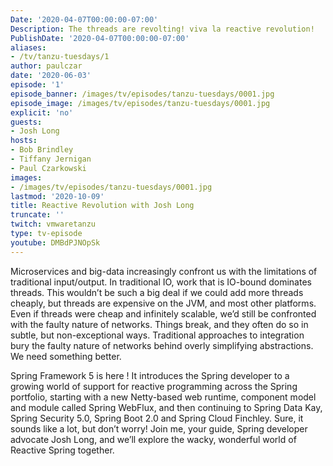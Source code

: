 ```yaml
---
Date: '2020-04-07T00:00:00-07:00'
Description: The threads are revolting! viva la reactive revolution!
PublishDate: '2020-04-07T00:00:00-07:00'
aliases:
- /tv/tanzu-tuesdays/1
author: paulczar
date: '2020-06-03'
episode: '1'
episode_banner: /images/tv/episodes/tanzu-tuesdays/0001.jpg
episode_image: /images/tv/episodes/tanzu-tuesdays/0001.jpg
explicit: 'no'
guests:
- Josh Long
hosts:
- Bob Brindley
- Tiffany Jernigan
- Paul Czarkowski
images:
- /images/tv/episodes/tanzu-tuesdays/0001.jpg
lastmod: '2020-10-09'
title: Reactive Revolution with Josh Long
truncate: ''
twitch: vmwaretanzu
type: tv-episode
youtube: DMBdPJNOpSk
---
```


Microservices and big-data increasingly confront us with the limitations of traditional input/output. In traditional IO, work that is IO-bound dominates threads. This wouldn’t be such a big deal if we could add more threads cheaply, but threads are expensive on the JVM, and most other platforms. Even if threads were cheap and infinitely scalable, we’d still be confronted with the faulty nature of networks. Things break, and they often do so in subtle, but non-exceptional ways. Traditional approaches to integration bury the faulty nature of networks behind overly simplifying abstractions. We need something better.

Spring Framework 5 is here ! It introduces the Spring developer to a growing world of support for reactive programming across the Spring portfolio, starting with a new Netty-based web runtime, component model and module called Spring WebFlux, and then continuing to Spring Data Kay, Spring Security 5.0, Spring Boot 2.0 and Spring Cloud Finchley. Sure, it sounds like a lot, but don’t worry! Join me, your guide, Spring developer advocate Josh Long, and we’ll explore the wacky, wonderful world of Reactive Spring together.